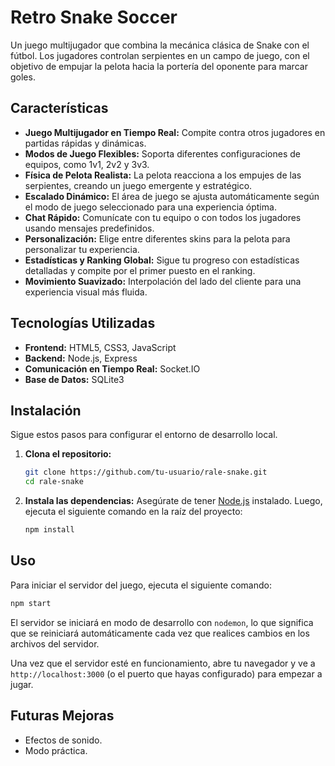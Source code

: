 # Retro Snake Soccer

Un juego multijugador que combina la mecánica clásica de Snake con el fútbol. Los jugadores controlan serpientes en un campo de juego, con el objetivo de empujar la pelota hacia la portería del oponente para marcar goles.

## Características

- **Juego Multijugador en Tiempo Real:** Compite contra otros jugadores en partidas rápidas y dinámicas.
- **Modos de Juego Flexibles:** Soporta diferentes configuraciones de equipos, como 1v1, 2v2 y 3v3.
- **Física de Pelota Realista:** La pelota reacciona a los empujes de las serpientes, creando un juego emergente y estratégico.
- **Escalado Dinámico:** El área de juego se ajusta automáticamente según el modo de juego seleccionado para una experiencia óptima.
- **Chat Rápido:** Comunícate con tu equipo o con todos los jugadores usando mensajes predefinidos.
- **Personalización:** Elige entre diferentes skins para la pelota para personalizar tu experiencia.
- **Estadísticas y Ranking Global:** Sigue tu progreso con estadísticas detalladas y compite por el primer puesto en el ranking.
- **Movimiento Suavizado:** Interpolación del lado del cliente para una experiencia visual más fluida.

## Tecnologías Utilizadas

- **Frontend:** HTML5, CSS3, JavaScript
- **Backend:** Node.js, Express
- **Comunicación en Tiempo Real:** Socket.IO
- **Base de Datos:** SQLite3

## Instalación

Sigue estos pasos para configurar el entorno de desarrollo local.

1. **Clona el repositorio:**
   ```bash
   git clone https://github.com/tu-usuario/rale-snake.git
   cd rale-snake
   ```

2. **Instala las dependencias:**
   Asegúrate de tener [Node.js](https://nodejs.org/) instalado. Luego, ejecuta el siguiente comando en la raíz del proyecto:
   ```bash
   npm install
   ```

## Uso

Para iniciar el servidor del juego, ejecuta el siguiente comando:

```bash
npm start
```

El servidor se iniciará en modo de desarrollo con `nodemon`, lo que significa que se reiniciará automáticamente cada vez que realices cambios en los archivos del servidor.

Una vez que el servidor esté en funcionamiento, abre tu navegador y ve a `http://localhost:3000` (o el puerto que hayas configurado) para empezar a jugar.

## Futuras Mejoras

- Efectos de sonido.
- Modo práctica. 
